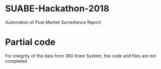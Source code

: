 # SUABE-Hackathon-2018
Automation of Post Market Surveillance Report

# Partial code
For integrity of the data from 360 Knee System, the code and files are not completed
